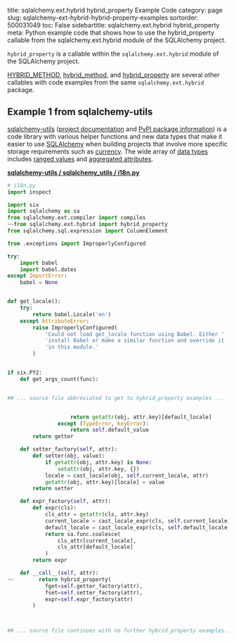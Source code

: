 title: sqlalchemy.ext.hybrid hybrid_property Example Code
category: page
slug: sqlalchemy-ext-hybrid-hybrid-property-examples
sortorder: 500031049
toc: False
sidebartitle: sqlalchemy.ext.hybrid hybrid_property
meta: Python example code that shows how to use the hybrid_property callable from the sqlalchemy.ext.hybrid module of the SQLAlchemy project.


`hybrid_property` is a callable within the `sqlalchemy.ext.hybrid` module of the SQLAlchemy project.

<a href="/sqlalchemy-ext-hybrid-hybrid-method-examples.html">HYBRID_METHOD</a>,
<a href="/sqlalchemy-ext-hybrid-hybrid-method-examples.html">hybrid_method</a>,
and <a href="/sqlalchemy-ext-hybrid-hybrid-property-examples.html">hybrid_property</a>
are several other callables with code examples from the same `sqlalchemy.ext.hybrid` package.

## Example 1 from sqlalchemy-utils
[sqlalchemy-utils](https://github.com/kvesteri/sqlalchemy-utils)
([project documentation](https://sqlalchemy-utils.readthedocs.io/en/latest/)
and
[PyPI package information](https://pypi.org/project/SQLAlchemy-Utils/))
is a code library with various helper functions and new data types
that make it easier to use [SQLAlchemy](/sqlalchemy.html) when building
projects that involve more specific storage requirements such as
[currency](https://sqlalchemy-utils.readthedocs.io/en/latest/data_types.html#module-sqlalchemy_utils.types.currency).
The wide array of
[data types](https://sqlalchemy-utils.readthedocs.io/en/latest/data_types.html)
includes [ranged values](https://sqlalchemy-utils.readthedocs.io/en/latest/range_data_types.html)
and [aggregated attributes](https://sqlalchemy-utils.readthedocs.io/en/latest/aggregates.html).

[**sqlalchemy-utils / sqlalchemy_utils / i18n.py**](https://github.com/kvesteri/sqlalchemy-utils/blob/master/sqlalchemy_utils/./i18n.py)

```python
# i18n.py
import inspect

import six
import sqlalchemy as sa
from sqlalchemy.ext.compiler import compiles
~~from sqlalchemy.ext.hybrid import hybrid_property
from sqlalchemy.sql.expression import ColumnElement

from .exceptions import ImproperlyConfigured

try:
    import babel
    import babel.dates
except ImportError:
    babel = None


def get_locale():
    try:
        return babel.Locale('en')
    except AttributeError:
        raise ImproperlyConfigured(
            'Could not load get_locale function using Babel. Either '
            'install Babel or make a similar function and override it '
            'in this module.'
        )


if six.PY2:
    def get_args_count(func):


## ... source file abbreviated to get to hybrid_property examples ...


                    return getattr(obj, attr.key)[default_locale]
                except (TypeError, KeyError):
                    return self.default_value
        return getter

    def setter_factory(self, attr):
        def setter(obj, value):
            if getattr(obj, attr.key) is None:
                setattr(obj, attr.key, {})
            locale = cast_locale(obj, self.current_locale, attr)
            getattr(obj, attr.key)[locale] = value
        return setter

    def expr_factory(self, attr):
        def expr(cls):
            cls_attr = getattr(cls, attr.key)
            current_locale = cast_locale_expr(cls, self.current_locale, attr)
            default_locale = cast_locale_expr(cls, self.default_locale, attr)
            return sa.func.coalesce(
                cls_attr[current_locale],
                cls_attr[default_locale]
            )
        return expr

    def __call__(self, attr):
~~        return hybrid_property(
            fget=self.getter_factory(attr),
            fset=self.setter_factory(attr),
            expr=self.expr_factory(attr)
        )



## ... source file continues with no further hybrid_property examples...

```


